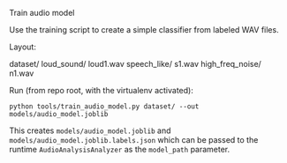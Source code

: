Train audio model

Use the training script to create a simple classifier from labeled WAV files.

Layout:

 dataset/
   loud_sound/
     loud1.wav
   speech_like/
     s1.wav
   high_freq_noise/
     n1.wav

Run (from repo root, with the virtualenv activated):

```
python tools/train_audio_model.py dataset/ --out models/audio_model.joblib
```

This creates `models/audio_model.joblib` and `models/audio_model.joblib.labels.json` which can be passed to the runtime `AudioAnalysisAnalyzer` as the `model_path` parameter.
